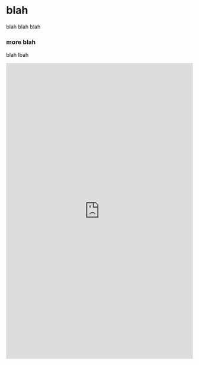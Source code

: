 # blah

blah blah blah

### more blah

blah lbah


<div>
<iframe src="https://uploads.knightlab.com/storymapjs/3f10e63fc07b3d0e9fe302f2e4b512f2/hello-world/index.html" frameborder="0" width="100%" height="800"></iframe>
</div>
